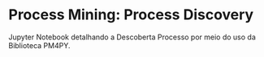 # Process Mining: Process Discovery
Jupyter Notebook detalhando a Descoberta Processo por meio do uso da Biblioteca PM4PY.
